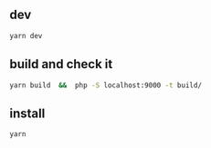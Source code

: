 
## dev
```bash
yarn dev
```

## build and check it
```bash
yarn build  &&  php -S localhost:9000 -t build/
```

## install
```bash
yarn
```

